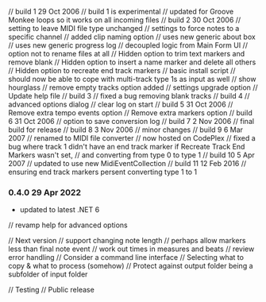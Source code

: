 ﻿// build 1 29 Oct 2006
// build 1 is experimental
// updated for Groove Monkee loops so it works on all incoming files
// build 2 30 Oct 2006
// setting to leave MIDI file type unchanged
// settings to force notes to a specific channel
// added clip naming option
// uses new generic about box
// uses new generic progress log
// decoupled logic from Main Form UI
// option not to rename files at all
// Hidden option to trim text markers and remove blank
// Hidden option to insert a name marker and delete all others
// Hidden option to recreate end track markers
// basic install script
// should now be able to cope with multi-track type 1s as input as well
// show hourglass
// remove empty tracks option added
// settings upgrade option
// Update help file
// build 3
// fixed a bug removing blank tracks
// build 4
// advanced options dialog
// clear log on start
// build 5 31 Oct 2006
// Remove extra tempo events option
// Remove extra markers option
// build 6 31 Oct 2006
// option to save conversion log
// build 7 2 Nov 2006
// final build for release
// build 8 3 Nov 2006
// minor changes
// build 9 6 Mar 2007
// renamed to MIDI file converter
// now hosted on CodePlex
// fixed a bug where track 1 didn't have an end track marker if Recreate Track End Markers wasn't set,
// and converting from type 0 to type 1
// build 10 5 Apr 2007
// updated to use new MidiEventCollection
// build 11 12 Feb 2016
// ensuring end track markers persent converting type 1 to 1

### 0.4.0 29 Apr 2022
- updated to latest .NET 6

// revamp help for advanced options

// Next version
// support changing note length
// perhaps allow markers less than final note event
// work out times in measures and beats
// review error handling 
// Consider a command line interface
// Selecting what to copy & what to process (somehow)
// Protect against output folder being a subfolder of input folder

// Testing
// Public release